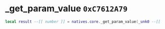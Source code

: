 # _get_param_value `0xC7612A79`

```lua
local result --[[ number ]] = natives.core._get_param_value(_unk0 --[[ string ]], _unk1 --[[ string ]])
```